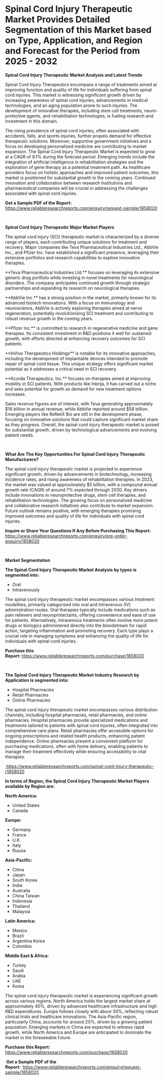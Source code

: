 <p><h1>Spinal Cord Injury Therapeutic Market Provides Detailed Segmentation of this Market based on Type, Application, and Region and Forecast for the Period from 2025 - 2032</h1></p><p><strong>Spinal Cord Injury Therapeutic Market Analysis and Latest Trends</strong></p>
<p><p>Spinal Cord Injury Therapeutics encompass a range of treatments aimed at improving function and quality of life for individuals suffering from spinal cord injuries. This market is witnessing significant growth driven by increasing awareness of spinal cord injuries, advancements in medical technologies, and an aging population prone to such injuries. The development of innovative therapies, including stem cell treatments, neuro-protective agents, and rehabilitation technologies, is fueling research and investment in this domain.</p><p>The rising prevalence of spinal cord injuries, often associated with accidents, falls, and sports injuries, further propels demand for effective therapeutic solutions. Moreover, supportive government initiatives and a focus on developing personalized medicine are contributing to market expansion. The Spinal Cord Injury Therapeutic Market is expected to grow at a CAGR of 9.1% during the forecast period. Emerging trends include the integration of artificial intelligence in rehabilitation strategies and the exploration of gene therapy as a potential treatment path. As healthcare providers focus on holistic approaches and improved patient outcomes, this market is positioned for substantial growth in the coming years. Continued innovation and collaboration between research institutions and pharmaceutical companies will be crucial in addressing the challenges associated with spinal cord injuries.</p></p>
<p><strong>Get a Sample PDF of the Report:&nbsp;</strong> <a href="https://www.reliableresearchreports.com/enquiry/request-sample/1858020?utm_campaign=1558&utm_medium=2&utm_source=Github&utm_content=ia&utm_term=19042025&utm_id=spinal-cord-injury-therapeutic">https://www.reliableresearchreports.com/enquiry/request-sample/1858020</a></p>
<p>&nbsp;</p>
<p><strong>Spinal Cord Injury Therapeutic Major Market Players</strong></p>
<p><p>The spinal cord injury (SCI) therapeutic market is characterized by a diverse range of players, each contributing unique solutions for treatment and recovery. Major companies like Teva Pharmaceutical Industries Ltd., AbbVie Inc., and Pfizer Inc. have established a significant presence, leveraging their extensive portfolios and research capabilities to explore innovative therapies.</p><p>**Teva Pharmaceutical Industries Ltd.** focuses on leveraging its extensive generic drug portfolio while investing in novel treatments for neurological disorders. The company anticipates continued growth through strategic partnerships and expanding its research on neurological therapies.</p><p>**AbbVie Inc.** has a strong position in the market, primarily known for its advanced biotech innovations. With a focus on immunology and neuroscience, AbbVie is actively exploring therapies aimed at nerve regeneration, potentially revolutionizing SCI treatment and contributing to robust revenue growth in the coming years.</p><p>**Pfizer Inc.** is committed to research in regenerative medicine and gene therapies. Its consistent investment in R&D positions it well for sustained growth, with efforts directed at enhancing recovery outcomes for SCI patients.</p><p>**InVivo Therapeutics Holdings** is notable for its innovative approaches, including the development of implantable devices intended to promote repair of spinal cord tissue. This unique strategy offers significant market potential as it addresses a critical need in SCI recovery.</p><p>**Acorda Therapeutics, Inc.** focuses on therapies aimed at improving mobility in SCI patients. With products like Inbrija, it has carved out a niche and sees potential for growth as demand for new treatment options increases.</p><p>Sales revenue figures are of interest, with Teva generating approximately $16 billion in annual revenue, while AbbVie reported around $58 billion. Emerging players like ReNetX Bio are still in the development phase, focusing on innovative solutions that could capture significant market share as they progress. Overall, the spinal cord injury therapeutic market is poised for substantial growth, driven by technological advancements and evolving patient needs.</p></p>
<p>&nbsp;</p>
<p><strong>What Are The Key Opportunities For Spinal Cord Injury Therapeutic Manufacturers?</strong></p>
<p><p>The spinal cord injury therapeutic market is projected to experience significant growth, driven by advancements in biotechnology, increasing incidence rates, and rising awareness of rehabilitation therapies. In 2023, the market was valued at approximately $5 billion, with a compound annual growth rate (CAGR) of around 7% expected through 2030. Key drivers include innovations in neuroprotective drugs, stem cell therapies, and rehabilitation technologies. The growing focus on personalized medicine and collaborative research initiatives also contribute to market expansion. Future outlook remains positive, with emerging therapies promising improved outcomes and quality of life for individuals with spinal cord injuries.</p></p>
<p><strong>Inquire or Share Your Questions If Any Before Purchasing This Report:</strong> <a href="https://www.reliableresearchreports.com/enquiry/pre-order-enquiry/1858020?utm_campaign=1558&utm_medium=2&utm_source=Github&utm_content=ia&utm_term=19042025&utm_id=spinal-cord-injury-therapeutic">https://www.reliableresearchreports.com/enquiry/pre-order-enquiry/1858020</a></p>
<p>&nbsp;</p>
<p><strong>Market Segmentation</strong></p>
<p><strong>The Spinal Cord Injury Therapeutic Market Analysis by types is segmented into:</strong></p>
<p><ul><li>Oral</li><li>Intravenously</li></ul></p>
<p><p>The spinal cord injury therapeutic market encompasses various treatment modalities, primarily categorized into oral and intravenous (IV) administration routes. Oral therapies typically include medications such as pain relievers and neuroprotectants, offering convenience and ease of use for patients. Alternatively, intravenous treatments often involve more potent drugs or biologics administered directly into the bloodstream for rapid action, targeting inflammation and promoting recovery. Each type plays a crucial role in managing symptoms and enhancing the quality of life for individuals with spinal cord injuries.</p></p>
<p><strong>Purchase this Report:&nbsp;</strong><a href="https://www.reliableresearchreports.com/purchase/1858020?utm_campaign=1558&utm_medium=2&utm_source=Github&utm_content=ia&utm_term=19042025&utm_id=spinal-cord-injury-therapeutic">https://www.reliableresearchreports.com/purchase/1858020</a></p>
<p>&nbsp;</p>
<p><strong>The Spinal Cord Injury Therapeutic Market Industry Research by Application is segmented into:</strong></p>
<p><ul><li>Hospital Pharmacies</li><li>Retail Pharmacies</li><li>Online Pharmacies</li></ul></p>
<p><p>The spinal cord injury therapeutic market encompasses various distribution channels, including hospital pharmacies, retail pharmacies, and online pharmacies. Hospital pharmacies provide specialized medications and treatments tailored to patients with spinal cord injuries, often integrated into comprehensive care plans. Retail pharmacies offer accessible options for ongoing prescriptions and related health products, enhancing patient independence. Online pharmacies present a convenient platform for purchasing medications, often with home delivery, enabling patients to manage their treatment effectively while ensuring accessibility to vital therapies.</p></p>
<p><a href="https://www.reliableresearchreports.com/spinal-cord-injury-therapeutic-r1858020?utm_campaign=1558&utm_medium=2&utm_source=Github&utm_content=ia&utm_term=19042025&utm_id=spinal-cord-injury-therapeutic">&nbsp;https://www.reliableresearchreports.com/spinal-cord-injury-therapeutic-r1858020</a></p>
<p><strong>In terms of Region, the Spinal Cord Injury Therapeutic Market Players available by Region are:</strong></p>
<p>
    <p> <strong> North America: </strong>
        <ul>
            <li>United States</li>
            <li>Canada</li>
        </ul>
        </p> 
    <p> <strong> Europe: </strong>
        <ul>
            <li>Germany</li>
            <li>France</li>
            <li>U.K.</li>
            <li>Italy</li>
            <li>Russia</li>
        </ul>
        </p> 
    <p> <strong> Asia-Pacific: </strong>
        <ul>
            <li>China</li>
            <li>Japan</li>
            <li>South Korea</li>
            <li>India</li>
            <li>Australia</li>
            <li>China Taiwan</li>
            <li>Indonesia</li>
            <li>Thailand</li>
            <li>Malaysia</li>
        </ul>
        </p> 
    <p> <strong> Latin America: </strong>
        <ul>
            <li>Mexico</li>
            <li>Brazil</li>
            <li>Argentina Korea</li>
            <li>Colombia</li>
        </ul>
        </p> 
    <p> <strong> Middle East & Africa: </strong>
        <ul>
            <li>Turkey</li>
            <li>Saudi</li>
            <li>Arabia</li>
            <li>UAE</li>
            <li>Korea</li>
        </ul>
    </p>
    </p>
<p><p>The spinal cord injury therapeutic market is experiencing significant growth across various regions. North America holds the largest market share at approximately 40%, driven by advanced healthcare infrastructure and high R&D expenditures. Europe follows closely with about 30%, reflecting robust clinical trials and healthcare innovations. The Asia-Pacific region, particularly China, accounts for around 20%, driven by a growing patient population. Emerging markets in China are expected to witness rapid growth, while North America and Europe are anticipated to dominate the market in the foreseeable future.</p></p>
<p><strong>Purchase this Report: </strong><a href="https://www.reliableresearchreports.com/purchase/1858020?utm_campaign=1558&utm_medium=2&utm_source=Github&utm_content=ia&utm_term=19042025&utm_id=spinal-cord-injury-therapeutic">https://www.reliableresearchreports.com/purchase/1858020</a></p>
<p>&nbsp;<strong>Get a Sample PDF of the Report:&nbsp;&nbsp;</strong><a href="https://www.reliableresearchreports.com/enquiry/request-sample/1858020?utm_campaign=1558&utm_medium=2&utm_source=Github&utm_content=ia&utm_term=19042025&utm_id=spinal-cord-injury-therapeutic">https://www.reliableresearchreports.com/enquiry/request-sample/1858020</a></p>
<p><strong></strong></p>
<p><p></p><p></p><p></p></p>